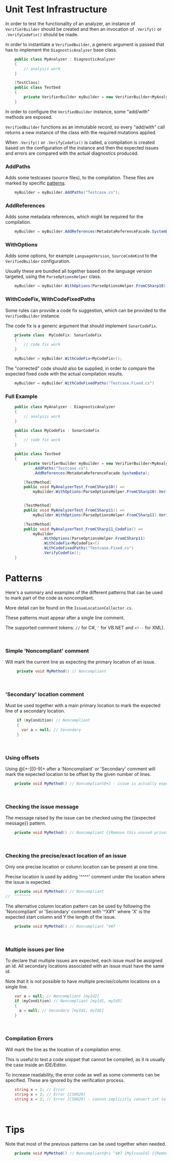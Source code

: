 # Unit Test Infrastructure 

In order to test the functionality of an analyzer, an instance of `VerifierBuilder` should be created and then an invocation of `.Verify()` or `.VerifyCodeFix()` should be made. 

In order to instantiate a `VerifiedBuilder`, a generic argument is passed that has to implement the `DiagnosticAnalyzer` base class.

```csharp
    public class MyAnalyzer : DiagnosticAnalyzer
    {
        // analysis work
    }

    [TestClass]
    public class Testbed
    {
        private VerifierBuilder myBuilder = new VerifierBuilder<MyAnalyzer>();
    }
```

In order to configure the `VerifiedBuilder` instance, some "add/with" methods are exposed.

`VerifiedBuilder` functions as an immutable record, so every "add/with" call returns a new instance of the class with the required mutations applied.

When `.Verify()` or `.VerifyCodeFix()` is called, a compilation is created based on the configuration of the instance and then the expected issues and errors are compared with the actual diagnostics produced.

### AddPaths

Adds some testcases (source files), to the compilation. These files are marked by specific [patterns](#patterns).

```csharp
    myBuilder = myBuilder.AddPaths("Testcase.cs");
```

### AddReferences

Adds some metadata references, which might be required for the compilation.

```csharp
    myBuilder = myBuilder.AddReferences(MetadataReferenceFacade.SystemData);
```

### WithOptions

Adds some options, for example `LanguageVersion`, `SourceCodeKind` to the `VerifiedBuilder` configuration.

Usually these are bundled all together based on the language version targeted, using the `ParseOptionsHelper` class.

```csharp
    myBuilder = myBuilder.WithOptions(ParseOptionsHelper.FromCSharp10);
```

### WithCodeFix, WithCodeFixedPaths

Some rules can provide a code fix suggestion, which can be provided to the `VerifiedBuilder` instance.

The code fix is a generic argument that should implement `SonarCodeFix`.

```csharp
    private class  MyCodeFix: SonarCodeFix 
    {
        // code fix work
    }

    myBuilder = myBuilder.WithCodeFix<MyCodeFix>();
```

The "corrected" code should also be supplied, in order to compare the expected fixed code with the actual compilation results.

```csharp
    myBuilder = myBuilder.WithCodeFixedPaths("Testcase.Fixed.cs")
```


### Full Example

```csharp
    public class MyAnalyzer : DiagnosticAnalyzer
    {
        // analysis work
    }

    public class MyCodeFix : SonarCodeFix
    {
        // code fix work
    }

    public class Testbed
    {
        private VerifierBuilder myBuilder = new VerifierBuilder<MyAnalyzer>()
            .AddPaths("Testcase.cs")
            .AddReferences(MetadataReferenceFacade.SystemData);

        [TestMethod]
        public void MyAnalyzerTest_FromCSharp10() =>
            myBuilder.WithOptions(ParseOptionsHelper.FromCSharp10).Verify();


        [TestMethod]
        public void MyAnalyzerTest_FromCSharp11() =>
            myBuilder.WithOptions(ParseOptionsHelper.FromCSharp11).Verify();

        [TestMethod]
        public void MyAnalyzerTest_FromCSharp11_CodeFix() =>
            myBuilder
                .WithOptions(ParseOptionsHelper.FromCSharp11)
                .WithCodeFix<MyCodeFix>()
                .WithCodeFixedPaths("Testcase.Fixed.cs")
                .VerifyCodeFix();
    }
```

# Patterns 

Here's a summary and examples of the different patterns that can be used to mark part of the code as noncompliant.

More detail can be found on the `IssueLocationCollector.cs`.

These patterns must appear after a single line comment.

The supported comment tokens: `//` for C#, `'` for VB.NET and `<!--` for XML).

<br>

### Simple 'Noncompliant' comment

Will mark the current line as expecting the primary location of an issue.

```csharp
     private void MyMethod() // Noncompliant
```

<br>

### 'Secondary' location comment 

Must be used together with a main primary location to mark the expected line of a secondary location.

```csharp
     if (myCondition) // Noncompliant
     {
       var a = null; // Secondary
     }
```     

<br>

### Using offsets

Using @[+-][0-9]+ after a 'Noncompliant' or 'Secondary' comment will mark the expected location to be offset by the given number of lines.


```csharp
    private void MyMethod() // Noncompliant@+2 - issue is actually expected 2 lines after this comment
```

<br>

### Checking the issue message

The message raised by the issue can be checked using the {{expected message}} pattern.


```csharp
    private void MyMethod() // Noncompliant {{Remove this unused private method}}
```

<br>

### Checking the precise/exact location of an issue 

Only one precise location or column location can be present at one time. 

Precise location is used by adding '^^^^' comment under the location where the issue is expected.

```csharp
    private void MyMethod() // Noncompliant
//  ^^^^^^^
```

The alternative column location pattern can be used by following the 'Noncompliant' or 'Secondary' comment with '^X#Y' where 'X' is the expected start column and Y the length of the issue.

```csharp
    private void MyMethod() // Noncompliant ^4#7
```

<br>

### Multiple issues per line

To declare that multiple issues are expected, each issue must be assigned an id. 
All secondary locations associated with an issue must have the same id. 

Note that it is not possible to have multiple precise/column locations on a single line.

```csharp
    var a = null; // Noncompliant [myId2]
    if (myCondition) // Noncompliant [myId1, myId3]
    {
      a = null; // Secondary [myId1, myId2]
    }
```

<br>

### Compilation Errors

Will mark the line as the location of a compilation error. 

This is useful to test a code snippet that cannot be compiled, as it is usually the case inside an IDE/Editor.

To increase readability, the error code as well as some comments can be specified. These are ignored by the verification process.

```csharp
    string x = 2; // Error 
    string x = 2; // Error [CS0029]
    string x = 2; // Error [CS0029] - cannot implicitly convert int to string
```

<br>

# Tips

Note that most of the previous patterns can be used together when needed.

```csharp
    private void MyMethod() // Noncompliant@+1 ^4#7 [MyIssueId] {{Remove this unused private method}}
```

